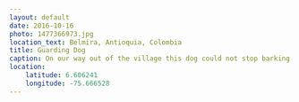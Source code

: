 ```yaml
---
layout: default
date: 2016-10-16
photo: 1477366973.jpg
location_text: Belmira, Antioquia, Colombia
title: Guarding Dog
caption: On our way out of the village this dog could not stop barking to those tourists passing by :)
location:
    latitude: 6.606241
    longitude: -75.666528
---
```


